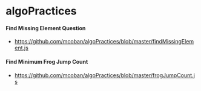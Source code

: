 # algoPractices

#### Find Missing Element Question
- https://github.com/mcoban/algoPractices/blob/master/findMissingElement.js

#### Find Minimum Frog Jump Count
- https://github.com/mcoban/algoPractices/blob/master/frogJumpCount.js

